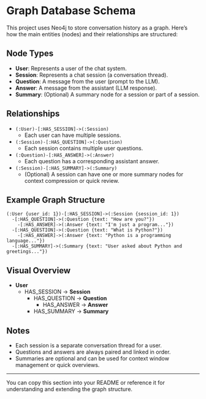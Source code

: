 # Graph Database Schema

This project uses Neo4j to store conversation history as a graph. Here’s how the main entities (nodes) and their relationships are structured:

## Node Types
- **User**: Represents a user of the chat system.
- **Session**: Represents a chat session (a conversation thread).
- **Question**: A message from the user (prompt to the LLM).
- **Answer**: A message from the assistant (LLM response).
- **Summary**: (Optional) A summary node for a session or part of a session.

## Relationships
- `(:User)-[:HAS_SESSION]->(:Session)`
  - Each user can have multiple sessions.
- `(:Session)-[:HAS_QUESTION]->(:Question)`
  - Each session contains multiple user questions.
- `(:Question)-[:HAS_ANSWER]->(:Answer)`
  - Each question has a corresponding assistant answer.
- `(:Session)-[:HAS_SUMMARY]->(:Summary)`
  - (Optional) A session can have one or more summary nodes for context compression or quick review.

## Example Graph Structure
```
(:User {user_id: 1})-[:HAS_SESSION]->(:Session {session_id: 1})
  -[:HAS_QUESTION]->(:Question {text: "How are you?"})
    -[:HAS_ANSWER]->(:Answer {text: "I'm just a program..."})
  -[:HAS_QUESTION]->(:Question {text: "What is Python?"})
    -[:HAS_ANSWER]->(:Answer {text: "Python is a programming language..."})
  -[:HAS_SUMMARY]->(:Summary {text: "User asked about Python and greetings..."})
```

## Visual Overview
- **User**
  - HAS_SESSION → **Session**
    - HAS_QUESTION → **Question**
      - HAS_ANSWER → **Answer**
    - HAS_SUMMARY → **Summary**

## Notes
- Each session is a separate conversation thread for a user.
- Questions and answers are always paired and linked in order.
- Summaries are optional and can be used for context window management or quick overviews.

---

You can copy this section into your README or reference it for understanding and extending the graph structure.
